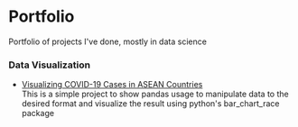# Portfolio
Portfolio of projects I've done, mostly in data science

### Data Visualization
* [Visualizing COVID-19 Cases in ASEAN Countries](http://htmlpreview.github.io/?https://rawcdn.githack.com/regohutagaol/Portfolio/2728c3e4fca86c6701acfe40a4d66dbaf733f6ec/Visualizing%20COVID19%20Cases%20in%20ASEAN%20Countries/covid19asean.html)  
  This is a simple project to show pandas usage to manipulate data to the desired format and visualize the result using python's bar_chart_race package 
